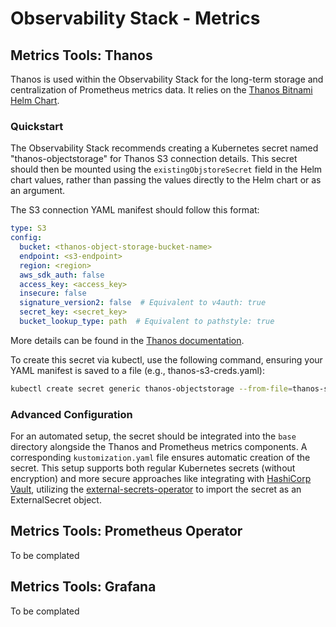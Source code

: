 # Observability Stack -  Metrics 

## Metrics Tools: Thanos
Thanos is used within the Observability Stack for the long-term storage and centralization of Prometheus metrics data. It relies on the [Thanos Bitnami Helm Chart](https://github.com/bitnami/charts/tree/main/bitnami/thanos/).

### Quickstart
The Observability Stack recommends creating a Kubernetes secret named "thanos-objectstorage" for Thanos S3 connection details. This secret should then be mounted using the `existingObjstoreSecret` field in the Helm chart values, rather than passing the values directly to the Helm chart or as an argument.

The S3 connection YAML manifest should follow this format:

```yaml
type: S3
config:
  bucket: <thanos-object-storage-bucket-name>
  endpoint: <s3-endpoint>
  region: <region>
  aws_sdk_auth: false
  access_key: <access_key>
  insecure: false
  signature_version2: false  # Equivalent to v4auth: true
  secret_key: <secret_key>
  bucket_lookup_type: path  # Equivalent to pathstyle: true
```

More details can be found in the [Thanos documentation](https://thanos.io/tip/thanos/storage.md/#s3).

To create this secret via kubectl, use the following command, ensuring your YAML manifest is saved to a file (e.g., thanos-s3-creds.yaml):

```bash
kubectl create secret generic thanos-objectstorage --from-file=thanos-s3-creds.yaml
```

### Advanced Configuration

For an automated setup, the secret should be integrated into the `base` directory alongside the Thanos and Prometheus metrics components. A corresponding `kustomization.yaml` file ensures automatic creation of the secret. This setup supports both regular Kubernetes secrets (without encryption) and more secure approaches like integrating with [HashiCorp Vault](https://www.vaultproject.io/), utilizing the [external-secrets-operator](https://external-secrets.io/latest/) to import the secret as an ExternalSecret object.

## Metrics Tools: Prometheus Operator
To be complated

## Metrics Tools: Grafana
To be complated

